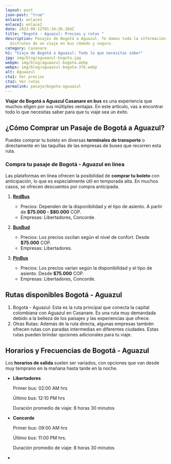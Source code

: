 ```yaml
---
layout: post
json-post: "true"
enlace1: enlace1
enlace2: enlace2
date: 2023-09-12T01:34:26.204Z
title: "Bogotá - Aguazul: Precios y rutas "
description: Pasajes de Bogotá a Aguazul. Te damos toda la información para que
  disfrutes de un viaje en bus cómodo y seguro.
category: Casanare
h1: "Viaja de Bogotá a Aguazul: Todo lo que necesitas saber"
jpg: img/blog/aguaazul-bogota.jpg
webpm: img/blog/aguaazul-bogota.webp
webps: img/blog/aguaazul-bogota-376.webp
alt: Aguaazul
cta1: Ver precios
cta2: Ver rutas
permalink: pasaje/bogota-aguaazul
---
```

**Viajar de Bogotá a Aguazul Casanare en bus** es una experiencia que muchos eligen por sus múltiples ventajas. En este artículo, vas a encontrar todo lo que necesitas saber para que tu viaje sea un éxito. 

## ¿Cómo Comprar un Pasaje de Bogotá a Aguazul?

Puedes comprar tu boleto en diversas **terminales de transporte** o directamente en las taquillas de las empresas de buses que recorren esta ruta.

### Compra tu pasaje de Bogotá - Aguazul en línea

Las plataformas en línea ofrecen la posibilidad de **comprar tu boleto** con anticipación, lo que es especialmente útil en temporada alta. En muchos casos, se ofrecen descuentos por compra anticipada.

1. **[RedBus](https://www.redbus.com/es-419/pasajes-de-bus/bogota-a-aguazul)**

   * Precios: Dependen de la disponibilidad y el tipo de asiento. A partir de **$75.000 - $80.000** COP.
   * Empresas: Libertadores, Concorde. 
2. **[BusBud](https://www.busbud.com/es-419/autobus-bogota-aguazul/r/d2g64p-d2ummj)**

   * Precios: Los precios oscilan según el nivel de confort. Desde **$75.000** COP.
   * Empresas: Libertadores.
3. **[PinBus](https://pinbus.com/pasajes-de-bus/bogota-aguazul)**

   * Precios: Los precios varían según la disponibilidad y el tipo de asiento. Desde **$75.000** COP.
   * Empresas: Libertadores, Concorde. 

## Rutas disponibles Bogotá - Aguazul

1. Bogotá - Aguazul: Esta es la ruta principal que conecta la capital colombiana con Aguazul en Casanare. Es una ruta muy demandada debido a la belleza de los paisajes y las experiencias que ofrece.
2. Otras Rutas: Además de la ruta directa, algunas empresas también ofrecen rutas con paradas intermedias en diferentes ciudades. Estas rutas pueden brindar opciones adicionales para tu viaje.

## Horarios y Frecuencias de Bogotá - Aguazul

Los **horarios de salida** suelen ser variados, con opciones que van desde muy temprano en la mañana hasta tarde en la noche.

* **Libertadores**

  Primer bus: 02:00 AM hrs 

  Último bus: 12:10 PM hrs 

  Duración promedio de viaje: 8 horas 30 minutos
* **Concorde**

  Primer bus: 09:00 AM hrs 

  Último bus: 11:00 PM hrs. 

  Duración promedio de viaje: 8 horas 30 minutos
*